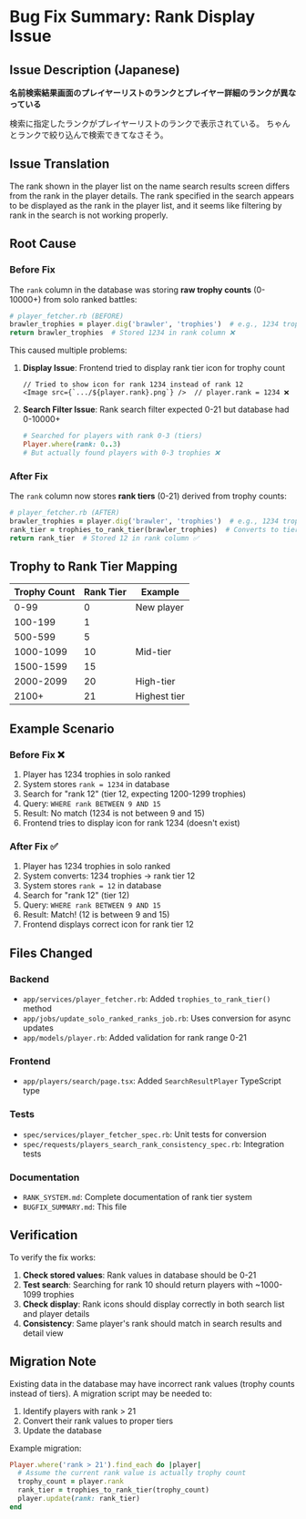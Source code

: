 # Bug Fix Summary: Rank Display Issue

## Issue Description (Japanese)
**名前検索結果画面のプレイヤーリストのランクとプレイヤー詳細のランクが異なっている**

検索に指定したランクがプレイヤーリストのランクで表示されている。
ちゃんとランクで絞り込んで検索できてなさそう。

## Issue Translation
The rank shown in the player list on the name search results screen differs from the rank in the player details. The rank specified in the search appears to be displayed as the rank in the player list, and it seems like filtering by rank in the search is not working properly.

## Root Cause

### Before Fix
The `rank` column in the database was storing **raw trophy counts** (0-10000+) from solo ranked battles:

```ruby
# player_fetcher.rb (BEFORE)
brawler_trophies = player.dig('brawler', 'trophies')  # e.g., 1234 trophies
return brawler_trophies  # Stored 1234 in rank column ❌
```

This caused multiple problems:

1. **Display Issue**: Frontend tried to display rank tier icon for trophy count
   ```tsx
   // Tried to show icon for rank 1234 instead of rank 12
   <Image src={`.../${player.rank}.png`} />  // player.rank = 1234 ❌
   ```

2. **Search Filter Issue**: Rank search filter expected 0-21 but database had 0-10000+
   ```ruby
   # Searched for players with rank 0-3 (tiers)
   Player.where(rank: 0..3)
   # But actually found players with 0-3 trophies ❌
   ```

### After Fix
The `rank` column now stores **rank tiers** (0-21) derived from trophy counts:

```ruby
# player_fetcher.rb (AFTER)
brawler_trophies = player.dig('brawler', 'trophies')  # e.g., 1234 trophies
rank_tier = trophies_to_rank_tier(brawler_trophies)  # Converts to tier 12 ✅
return rank_tier  # Stored 12 in rank column ✅
```

## Trophy to Rank Tier Mapping

| Trophy Count | Rank Tier | Example |
|--------------|-----------|---------|
| 0-99         | 0         | New player |
| 100-199      | 1         | |
| 500-599      | 5         | |
| 1000-1099    | 10        | Mid-tier |
| 1500-1599    | 15        | |
| 2000-2099    | 20        | High-tier |
| 2100+        | 21        | Highest tier |

## Example Scenario

### Before Fix ❌
1. Player has 1234 trophies in solo ranked
2. System stores `rank = 1234` in database
3. Search for "rank 12" (tier 12, expecting 1200-1299 trophies)
4. Query: `WHERE rank BETWEEN 9 AND 15`
5. Result: No match (1234 is not between 9 and 15)
6. Frontend tries to display icon for rank 1234 (doesn't exist)

### After Fix ✅
1. Player has 1234 trophies in solo ranked
2. System converts: 1234 trophies → rank tier 12
3. System stores `rank = 12` in database
4. Search for "rank 12" (tier 12)
5. Query: `WHERE rank BETWEEN 9 AND 15`
6. Result: Match! (12 is between 9 and 15)
7. Frontend displays correct icon for rank tier 12

## Files Changed

### Backend
- `app/services/player_fetcher.rb`: Added `trophies_to_rank_tier()` method
- `app/jobs/update_solo_ranked_ranks_job.rb`: Uses conversion for async updates
- `app/models/player.rb`: Added validation for rank range 0-21

### Frontend
- `app/players/search/page.tsx`: Added `SearchResultPlayer` TypeScript type

### Tests
- `spec/services/player_fetcher_spec.rb`: Unit tests for conversion
- `spec/requests/players_search_rank_consistency_spec.rb`: Integration tests

### Documentation
- `RANK_SYSTEM.md`: Complete documentation of rank tier system
- `BUGFIX_SUMMARY.md`: This file

## Verification

To verify the fix works:

1. **Check stored values**: Rank values in database should be 0-21
2. **Test search**: Searching for rank 10 should return players with ~1000-1099 trophies
3. **Check display**: Rank icons should display correctly in both search list and player details
4. **Consistency**: Same player's rank should match in search results and detail view

## Migration Note

Existing data in the database may have incorrect rank values (trophy counts instead of tiers). A migration script may be needed to:
1. Identify players with rank > 21
2. Convert their rank values to proper tiers
3. Update the database

Example migration:
```ruby
Player.where('rank > 21').find_each do |player|
  # Assume the current rank value is actually trophy count
  trophy_count = player.rank
  rank_tier = trophies_to_rank_tier(trophy_count)
  player.update(rank: rank_tier)
end
```
